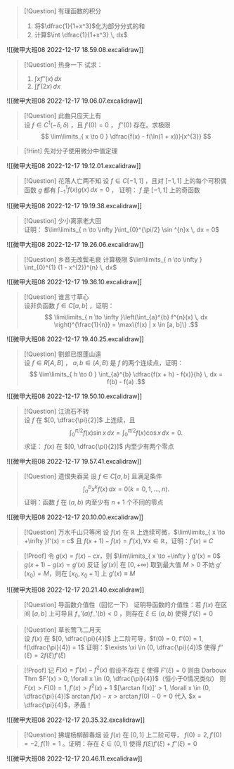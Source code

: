 > [!Question] 有理函数的积分 
> 1. 将$\dfrac{1}{1+x^3}$化为部分分式的和
> 2. 计算$\int \dfrac{1}{1+x^3} \, dx$

![[微甲大班08 2022-12-17 18.59.08.excalidraw]]

> [!Question] 热身一下
> 试求：
> 1. $\int  xf''(x) \, dx$
> 2. $\int  f'(2x) \, dx$

![[微甲大班08 2022-12-17 19.06.07.excalidraw]]

> [!Question] 此曲只应天上有  
> 设 $f \in C^{1}(-\delta, \delta)$ ，且 $f'(0) = 0$ ， $f''(0)$ 存在。求极限
> $$  
> \lim\limits_{ x \to 0 } \dfrac{f(x) - f(\ln(1 + x))}{x^{3}}  
> $$

> [!Hint]
> 先对分子使用微分中值定理

![[微甲大班08 2022-12-17 19.12.01.excalidraw]]

> [!Question] 花落人亡两不知 
> 设 $f \in C[-1, 1]$ ，且对 $[-1, 1]$ 上的每个可积偶函数 $g$ 都有 $\int_{-1}^{1} f(x)g(x) \, dx = 0$ ，
> 证明： $f$ 是 $[-1, 1]$ 上的奇函数

![[微甲大班08 2022-12-17 19.19.38.excalidraw]]

> [!Question] 少小离家老大回  
> 证明： $\lim\limits_{ n \to \infty }\int_{0}^{\pi/2} \sin ^{n}x \, dx = 0$

![[微甲大班08 2022-12-17 19.26.06.excalidraw]]

> [!Question] 乡音无改鬓毛衰
> 计算极限 $\lim\limits_{ n \to \infty } \int_{0}^{1} (1 - x^{2})^{n} \, dx$

![[微甲大班08 2022-12-17 19.36.10.excalidraw]]

> [!Question] 谁言寸草心  
> 设非负函数 $f \in C[a, b]$ ，证明：
> $$
> \lim\limits_{ n \to \infty }\left(\int_{a}^{b} f^{n}(x) \, dx \right)^{\frac{1}{n}} = \max\{f(x) | x \in [a, b]\} 
> .$$

![[微甲大班08 2022-12-17 19.40.25.excalidraw]]

> [!Question] 劉郎已恨蓬山遠  
> 设 $f \in R[A, B]$ ， $a, b \in (A, B)$ 是 $f$ 的两个连续点，证明：
> $$
> \lim\limits_{ h \to 0 } \int_{a}^{b} \dfrac{f(x + h) - f(x)}{h} \, dx  = f(b) - f(a)
> .$$

![[微甲大班08 2022-12-17 19.50.10.excalidraw]]

> [!Question] 江流石不转  
> 设 $f$ 在 $[0, \dfrac{\pi}{2}]$ 上连续，且
> $$
> \int_{0}^{\pi/2} f(x)\sin x \, dx = \int_{0}^{\pi/2} f(x)\cos x \, dx = 0
> .$$
> 求证： $f(x)$ 在 $[0, \dfrac{\pi}{2}]$ 内至少有两个零点

![[微甲大班08 2022-12-17 19.57.41.excalidraw]]

> [!Question] 遗恨失吞吴 
> 设 $f \in C[a, b]$ 且满足条件
> $$
> \int_{a}^{b} x^{k}f(x) \, dx  = 0 (k = 0, 1, \dots, n)
> .$$
> 证明：函数 $f$ 在 $(a, b)$ 内至少有 $n + 1$ 个不同的零点

![[微甲大班08 2022-12-17 20.10.00.excalidraw]]

> [!Question] 万水千山只等闲 
> 设 $f(x)$ 在 $\mathbb{R}$ 上连续可微，$\lim\limits_{ x \to +\infty }f'(x) = c$ 且 $f(x + 1) - f(x) = f'(x), \forall x \in \mathbb{R}$，证明：$f'(x) \equiv C$

> [!Proof]
> 令 $g(x) = f(x) - cx$，则 $\lim\limits_{ x \to +\infty } g'(x) = 0$
> $g(x + 1) - g(x) = g'(x)$
> 反证
> $|g'(x)|$ 在 $[0, +\infty)$ 取到最大值 $M > 0$
> 不妨 $g'(x_{0}) = M$，则在 $[x_{0}, x_{0} + 1]$ 上 $g'(x) \equiv M$

![[微甲大班08 2022-12-17 20.21.40.excalidraw]]

> [!Question] 导函数介值性（回忆一下）
> 证明导函数的介值性：若 $f(x)$ 在区间 $[a, b]$ 上可导且 $f_{+}'(a)f_{-}'(b) < 0$ ，则存在 $\xi \in (a, b)$ 使得 $f'(\xi) = 0$



> [!Question] 草长莺飞二月天  
> 设 $f(x)$ 在 $[0, \dfrac{\pi}{4}]$ 上二阶可导，$f(0) = 0, f'(0) = 1, f(\dfrac{\pi}{4}) = 1$
> 证明：$\exists \xi \in (0, \dfrac{\pi}{4})$ 使得 $f''(\xi) = 2f(\xi)f'(\xi)$

> [!Proof]
> 记 $F(x) = f'(x) - f^{2}(x)$
> 假设不存在 $\xi$ 使得 $F'(\xi) = 0$
> 则由 Darboux Thm $F'(x) > 0, \forall x \in (0, \dfrac{\pi}{4})$（恒小于0情况类似）
> 则 $F(x) > F(0) = 1, f'(x) > f^{2}(x) + 1$
> $[\arctan f(x)]' > 1, \forall x \in (0, \dfrac{\pi}{4}]$
> $\arctan f(x) - x > \arctan f(0) - 0 = 0$
> 代入 $x = \dfrac{\pi}{4}$，矛盾！

![[微甲大班08 2022-12-17 20.35.32.excalidraw]]

> [!Question] 拂堤杨柳醉春烟
> 设 $f(x)$ 在 $[0, 1]$ 上二阶可导， $f(0) = 2, f'(0) = -2, f(1) = 1$ 。证明：存在 $\xi \in (0, 1)$ 使得 $f(\xi)f'(\xi) + f''(\xi) = 0$

![[微甲大班08 2022-12-17 20.46.11.excalidraw]]